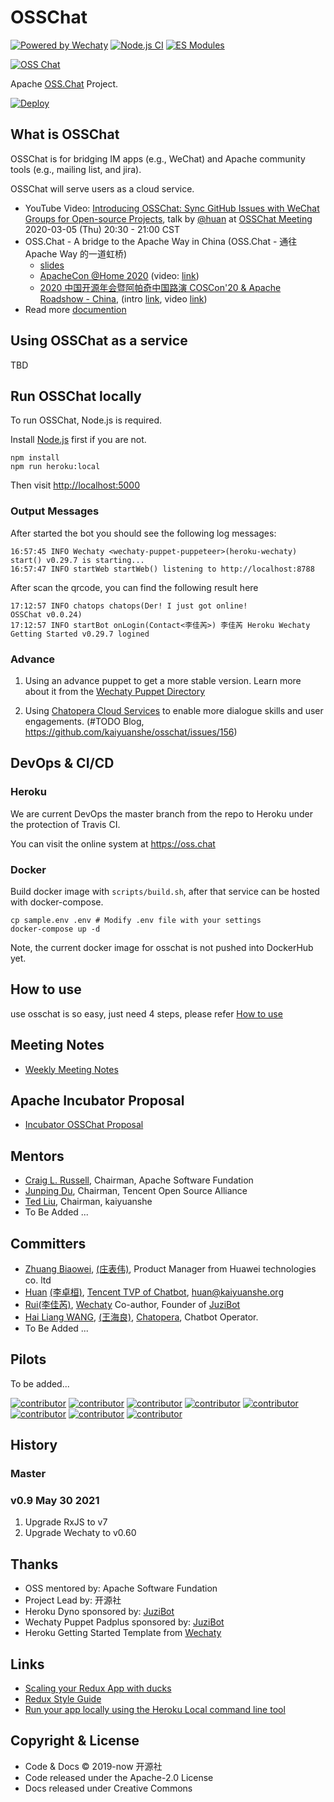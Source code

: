 # OSSChat

[![Powered by Wechaty](https://img.shields.io/badge/Powered%20By-Wechaty-brightgreen.svg)](https://github.com/wechaty/wechaty)
[![Node.js CI](https://github.com/kaiyuanshe/osschat/workflows/Node.js%20CI/badge.svg)](https://github.com/kaiyuanshe/osschat/actions?query=workflow%3A%22Node.js+CI%22)
[![ES Modules](https://img.shields.io/badge/ES-Modules-brightgreen)](https://github.com/Chatie/tsconfig/issues/16)

[![OSS Chat](docs/images/osschat.svg)](https://oss.chat)

Apache [OSS.Chat](https://oss.chat) Project.

[![Deploy](https://www.herokucdn.com/deploy/button.svg)](https://heroku.com/deploy)

## What is OSSChat

OSSChat is for bridging IM apps (e.g., WeChat) and Apache community tools (e.g., mailing list, and jira).

OSSChat will serve users as a cloud service.

- YouTube Video: [Introducing OSSChat: Sync GitHub Issues with WeChat Groups for Open-source Projects](https://youtu.be/HNksCmm_pvY), talk by [@huan](https://github.com/huan) at [OSSChat Meeting](https://shimo.im/docs/wGHydDxvWGjWKgDK) 2020-03-05 (Thu) 20:30 - 21:00 CST
- OSS.Chat - A bridge to the Apache Way in China (OSS.Chat - 通往 Apache Way 的一道虹桥)
  - [slides](https://docs.google.com/presentation/d/1ws1loxT0JVzNkZO_7G5Xx8T3mDvAmh8PCZ-sAs9rfqM)
  - [ApacheCon @Home 2020](https://apachecon.com/acah2020/) (video: [link](https://www.youtube.com/watch?v=KWS4V86heh0))
  - [2020 中国开源年会暨阿帕奇中国路演 COSCon'20 & Apache Roadshow - China](http://coscon.kaiyuanshe.cn/), (intro [link](https://coscon.kaiyuanshe.cn/#activity/agenda?pid=135), video [link](http://coscon.kaiyuanshe.cn/#activity/agenda?pid=135))
- Read more [documention](https://osschat.readthedocs.io/en/latest/)

## Using OSSChat as a service

TBD

## Run OSSChat locally

To run OSSChat, Node.js is required.

Install [Node.js](https://nodejs.org) first if you are not.

```shell
npm install
npm run heroku:local
```

Then visit <http://localhost:5000>

### Output Messages

After started the bot you should see the following log messages:

```shell
16:57:45 INFO Wechaty <wechaty-puppet-puppeteer>(heroku-wechaty) start() v0.29.7 is starting...
16:57:47 INFO startWeb startWeb() listening to http://localhost:8788
```

After scan the qrcode, you can find the following result here

```shell
17:12:57 INFO chatops chatops(Der! I just got online!
OSSChat v0.0.24)
17:12:57 INFO startBot onLogin(Contact<李佳芮>) 李佳芮 Heroku Wechaty Getting Started v0.29.7 logined
```

### Advance

1. Using an advance puppet to get a more stable version. Learn more about it from the [Wechaty Puppet Directory](https://github.com/wechaty/wechaty-puppet/wiki/Directory)

2. Using [Chatopera Cloud Services](https://docs.chatopera.com/) to enable more dialogue skills and user engagements. (#TODO Blog, https://github.com/kaiyuanshe/osschat/issues/156)


## DevOps & CI/CD

### Heroku
We are current DevOps the master branch from the repo to Heroku under the protection of Travis CI.

You can visit the online system at <https://oss.chat>

### Docker
Build docker image with `scripts/build.sh`, after that service can be hosted with docker-compose.

```
cp sample.env .env # Modify .env file with your settings
docker-compose up -d
```

Note, the current docker image for osschat is not pushed into DockerHub yet.

## How to use

use osschat is so easy, just need 4 steps, please refer [How to use](https://github.com/kaiyuanshe/osschat/blob/master/docs/pages/how-to-use.md)

## Meeting Notes

- [Weekly Meeting Notes](https://shimo.im/docs/wGHydDxvWGjWKgDK)

## Apache Incubator Proposal

- [Incubator OSSChat Proposal](https://cwiki.apache.org/confluence/display/INCUBATOR/OSSBotProposal)

## Mentors

- [Craig L. Russell](https://github.com/clr-apache), Chairman, Apache Software Fundation
- [Junping Du](https://github.com/JunpingDu), Chairman, Tencent Open Source Alliance
- [Ted Liu](https://github.com/tedliu1), Chairman, kaiyuanshe
- To Be Added ...

## Committers

- [Zhuang Biaowei](https://github.com/zhuangbiaowei), [(庄表伟)](http://www.zhuangbiaowei.com/blog/), Product Manager from Huawei technologies co. ltd
- [Huan](https://github.com/huan) [(李卓桓)](http://linkedin.com/in/zixia), [Tencent TVP of Chatbot](https://cloud.tencent.com/tvp/138), <huan@kaiyuanshe.org>
- [Rui](https://github.com/lijiarui)[(李佳芮)](https://lijiarui.github.io), [Wechaty](https://github.com/wechaty/wechaty) Co-author, Founder of [JuziBot](https://www.botorange.com/)
- [Hai Liang WANG](https://github.com/hailiang-wang), [(王海良)](https://www.linkedin.com/in/hai-liang-wang/), [Chatopera](https://docs.chatopera.com/), Chatbot Operator.
- To Be Added ...

## Pilots

To be added...

[![contributor](https://sourcerer.io/fame/huan/kaiyuanshe/osschat/images/0)](https://sourcerer.io/fame/huan/kaiyuanshe/osschat/links/0)
[![contributor](https://sourcerer.io/fame/huan/kaiyuanshe/osschat/images/1)](https://sourcerer.io/fame/huan/kaiyuanshe/osschat/links/1)
[![contributor](https://sourcerer.io/fame/huan/kaiyuanshe/osschat/images/2)](https://sourcerer.io/fame/huan/kaiyuanshe/osschat/links/2)
[![contributor](https://sourcerer.io/fame/huan/kaiyuanshe/osschat/images/3)](https://sourcerer.io/fame/huan/kaiyuanshe/osschat/links/3)
[![contributor](https://sourcerer.io/fame/huan/kaiyuanshe/osschat/images/4)](https://sourcerer.io/fame/huan/kaiyuanshe/osschat/links/4)
[![contributor](https://sourcerer.io/fame/huan/kaiyuanshe/osschat/images/5)](https://sourcerer.io/fame/huan/kaiyuanshe/osschat/links/5)
[![contributor](https://sourcerer.io/fame/huan/kaiyuanshe/osschat/images/6)](https://sourcerer.io/fame/huan/kaiyuanshe/osschat/links/6)
[![contributor](https://sourcerer.io/fame/huan/kaiyuanshe/osschat/images/7)](https://sourcerer.io/fame/huan/kaiyuanshe/osschat/links/7)

## History

### Master

### v0.9 May 30 2021

1. Upgrade RxJS to v7
1. Upgrade Wechaty to v0.60

## Thanks

- OSS mentored by: Apache Software Fundation
- Project Lead by: 开源社
- Heroku Dyno sponsored by: [JuziBot](https://www.juzi.bot)
- Wechaty Puppet Padplus sponsored by: [JuziBot](https://www.juzi.bot)
- Heroku Getting Started Template from [Wechaty](https://github.com/wechaty/)

## Links

- [Scaling your Redux App with ducks](https://www.freecodecamp.org/news/scaling-your-redux-app-with-ducks-6115955638be/)
- [Redux Style Guide](https://redux.js.org/style-guide/style-guide#do-not-put-non-serializable-values-in-state-or-actions)
- [Run your app locally using the Heroku Local command line tool](https://devcenter.heroku.com/articles/heroku-local)

## Copyright & License

- Code & Docs © 2019-now 开源社
- Code released under the Apache-2.0 License
- Docs released under Creative Commons
